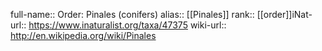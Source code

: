 

full-name:: Order: Pinales (conifers)
alias:: [[Pinales]]
rank:: [[order]]iNat-url:: https://www.inaturalist.org/taxa/47375
wiki-url:: http://en.wikipedia.org/wiki/Pinales